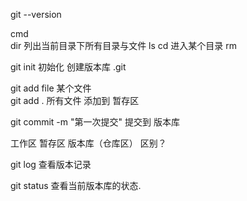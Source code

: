 git --version


cmd  
dir 列出当前目录下所有目录与文件  ls
cd 进入某个目录 
rm


git init 初始化  创建版本库 .git 

git add file  某个文件  
git add . 所有文件  添加到  暂存区
  
git commit -m "第一次提交"   提交到 版本库



工作区 暂存区 版本库（仓库区） 区别？

git log 查看版本记录

git status 查看当前版本库的状态.